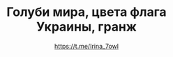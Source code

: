 ---
title: Голуби мира, цвета флага Украины, гранж
description: Значок. 32 мм, ручная работа
author: https://t.me/Irina_7owl
cost: 3000₸
---